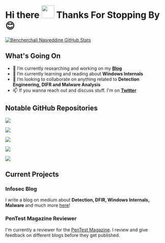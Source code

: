 # Hi there <img src="https://media.giphy.com/media/hvRJCLFzcasrR4ia7z/giphy.gif" width="40px"> Thanks For Stopping By 😊

<!--
**nasbench/nasbench** is a ✨ _special_ ✨ repository because its `README.md` (this file) appears on your GitHub profile.

Here are some ideas to get you started:

- 🔭 I’m currently working on ...
- 🌱 I’m currently learning ...
- 👯 I’m looking to collaborate on anything related to Detection Engineering, DIFR and  
- 🤔 I’m looking for help with ...
- 💬 Ask me about ...
- 📫 How to reach me: ...
- 😄 Pronouns: ...
- ⚡ Fun fact: ...
-->

[![Bencherchali Nasreddine GitHub Stats](https://github-readme-stats.vercel.app/api?username=nasbench&count_private=true&show_icons=true&theme=dark&hide_rank=false)](https://github.com/anuraghazra/github-readme-stats)

## What's Going On

- 🔭 I’m currently researching and working on my [**Blog**](https://nasbench.medium.com/)
- 🌱 I’m currently learning and reading about **Windows Internals**
- 👯 I’m looking to collaborate on anything related to **Detection Engineering, DIFR and Malware Analysis**
- 📫 If you wanna reach out and discuss stuff. I'm on [**Twitter**](https://twitter.com/nas_bench)

## Notable GitHub Repositories 

[![](https://github-readme-stats.vercel.app/api/pin/?username=nasbench&repo=MindMaps&theme=dark)](https://github.com/nasbench/MindMaps)

[![](https://github-readme-stats.vercel.app/api/pin/?username=nasbench&repo=SIGMA-Resources&theme=dark)](https://github.com/nasbench/SIGMA-Resources)

[![](https://github-readme-stats.vercel.app/api/pin/?username=nasbench&repo=ETW-Resources&theme=dark)](https://github.com/nasbench/ETW-Resources)

[![](https://github-readme-stats.vercel.app/api/pin/?username=nasbench&repo=SEDR-Internals&theme=dark)](https://github.com/nasbench/SEDR-Internals)

[![](https://github-readme-stats.vercel.app/api/pin/?username=nasbench&repo=sedr-localdatastore-parser&theme=dark)](https://github.com/nasbench/sedr-localdatastore-parser)

## Current Projects

### Infosec Blog

I write a blog on medium about **Detection, DFIR, Windows Internals, Malware** and much more [here](https://nasbench.medium.com/)!

### PenTest Magazine Reviewer

I'm currently a reviewer for the [PenTest Magazine](https://pentestmag.com/). I review and give feedback on different blogs before they get published.
